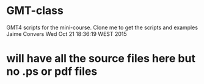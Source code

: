# GMT-class
GMT4 scripts for the mini-course. Clone me to get the scripts and examples
Jaime Convers Wed Oct 21 18:36:19 WEST 2015

# will have all the source files here but no .ps or pdf files 
